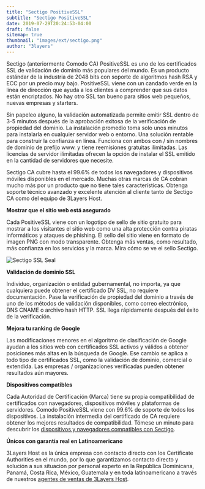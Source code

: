 ```yaml
---
title: "Sectigo PositiveSSL"
subtitle: "Sectigo PositiveSSL"
date: 2019-07-29T20:24:53-04:00
draft: false
sitemap: true
thumbnail: "images/ext/sectigo.png"
author: "3layers"
---
```


Sectigo (anteriormente Comodo CA) PositiveSSL es uno de los certificados SSL de validación de dominio más populares del mundo. Es un producto estándar de la industria de 2048 bits con soporte de algoritmos hash RSA y ECC por un precio muy bajo. PositiveSSL viene con un candado verde en la línea de dirección que ayuda a los clientes a comprender que sus datos están encriptados. No hay otro SSL tan bueno para sitios web pequeños, nuevas empresas y starters.

Sin papeleo alguno, la validación automatizada permite emitir SSL dentro de 3-5 minutos después de la aprobación exitosa de la verificación de propiedad del dominio. La instalación promedio toma solo unos minutos para instalarla en cualquier servidor web o entorno. Una solución rentable para construir la confianza en línea. Funciona con ambos con / sin nombres de dominio de prefijo www. y tiene reemisiones gratuitas ilimitadas. Las licencias de servidor ilimitadas ofrecen la opción de instalar el SSL emitido en la cantidad de servidores que necesite.

Sectigo CA cubre hasta el 99.6% de todos los navegadores y dispositivos móviles disponibles en el mercado. Muchas otras marcas de CA cobran mucho más por un producto que no tiene tales características. Obtenga soporte técnico avanzado y excelente atención al cliente tanto de Sectigo CA como del equipo de 3Layers Host.

**Mostrar que el sitio web está asegurado**

Cada PositiveSSL viene con un logotipo de sello de sitio gratuito para mostrar a los visitantes el sitio web como una alta protección contra piratas informáticos y ataques de phishing. El sello del sitio viene en formato de imagen PNG con modo transparente. Obtenga más ventas, como resultado, más confianza en los servicios y la marca. Mira cómo se ve el sello Sectigo.

![Sectigo SSL Seal](/images/ext/sectigo_seal.png)

**Validación de dominio SSL**

Individuo, organización o entidad gubernamental, no importa, ya que cualquiera puede obtener el certificado DV SSL, no requiere documentación. Pase la verificación de propiedad del dominio a través de uno de los métodos de validación disponibles, como correo electrónico, DNS CNAME o archivo hash HTTP. SSL llega rápidamente después del éxito de la verificación.

**Mejora tu ranking de Google**

Las modificaciones menores en el algoritmo de clasificación de Google ayudan a los sitios web con certificados SSL activos y válidos a obtener posiciones más altas en la búsqueda de Google. Ese cambio se aplica a todo tipo de certificados SSL, como la validación de dominio, comercial o extendida. Las empresas / organizaciones verificadas pueden obtener resultados aún mayores.

**Dispositivos compatibles**

Cada Autoridad de Certificación (Marca) tiene su propia compatibilidad de certificados con navegadores, dispositivos móviles y plataformas de servidores. Comodo PositiveSSL viene con 99.6% de soporte de todos los dispositivos. La instalación intermedia del certificado de CA requiere obtener los mejores resultados de compatibilidad. Tómese un minuto para descubrir los [dispositivos y navegadores compatibles con Sectigo](https://3layers.host/blog/compatibilidad-de-dispositivos-con-ssl/).

**Únicos con garantía real en Latinoamericano**

3Layers Host es la única empresa con contacto directo con los Certificate Authorities en el mundo, por lo que garantizamos contacto directo y solución a sus situacion por personal experto en la República Dominicana, Panamá, Costa Rica, México, Guatemala y en toda latinoamericano a través de nuestros [agentes de ventas de 3Layers Host](https://3layers.host/contact/).